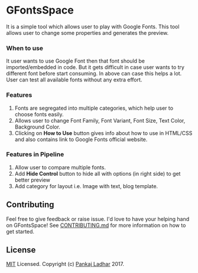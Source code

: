 # GFontsSpace 

It is a simple tool which allows user to play with Google Fonts. This tool allows user to change some properties and generates the preview. 
### When to use 

It user wants to use Google Font then that font should be imported/embedded in code.
But it gets difficult in case user wants to try different font before start consuming.
In above can case this helps a lot. User can test all available fonts without any extra effort. 
### Features 

1. Fonts are segregated into multiple categories, which help user to choose fonts easily.
1. Allows user to change Font Family, Font Variant, Font Size, Text Color, Background Color. 
1. Clicking on **How to Use** button gives info about how to use in HTML/CSS and also contains link to Google Fonts official website.
### Features in Pipeline

1. Allow user to compare multiple fonts.
1. Add **Hide Control** button to hide all with options (in right side) to get better preview
1. Add category for layout i.e. Image with text, blog template. 

## Contributing
Feel free to give feedback or raise issue. I'd love to have your helping hand on GFontsSpace! See [CONTRIBUTING.md](https://github.com/pankajladhar/GFontsSpace/blob/master/CONTRIBUTING.md) for more information on how to get started.

## License
[MIT](https://github.com/pankajladhar/GFontsSpace/blob/master/LICENSE) Licensed. Copyright (c) [Pankaj Ladhar](mailto:ladharpankaj@gmail.com) 2017.
